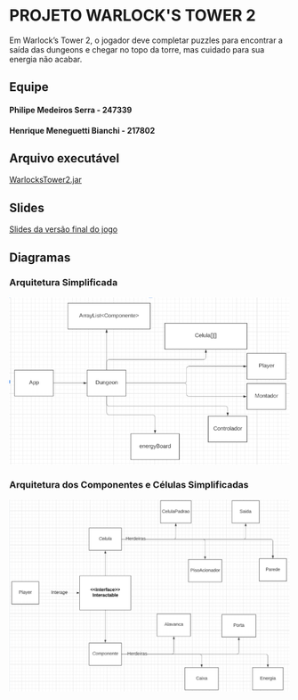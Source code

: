 # PROJETO WARLOCK'S TOWER 2

Em Warlock’s Tower 2, o jogador deve completar puzzles para encontrar a saída das dungeons e chegar no topo da torre, mas cuidado para sua energia não acabar.

## Equipe

#### Philipe Medeiros Serra - 247339
#### Henrique Meneguetti Bianchi - 217802

## Arquivo executável

[WarlocksTower2.jar](https://drive.google.com/file/d/11zQV6E_0r2lF9Khf2KYXxOMbBhHOymdY/view?usp=sharing)

## Slides

[Slides da versão final do jogo](https://docs.google.com/presentation/d/1QYKL5Xe0vi7EFR8pOVqEINFce5sySmCFuPCRmYeTAW8/edit?usp=sharing)

## Diagramas

### Arquitetura Simplificada
![Diagrama de Arquitetura Simplificado](https://github.com/philipeserra/MC322/blob/main/TrabalhoPOO/Diagramas/ArquiteturaSimplificada.png)


### Arquitetura dos Componentes e Células Simplificadas
![Diagrama de Arquitetura Simplificado](https://github.com/philipeserra/MC322/blob/main/TrabalhoPOO/Diagramas/ArquiteturaComponentesSimplificada.png)
